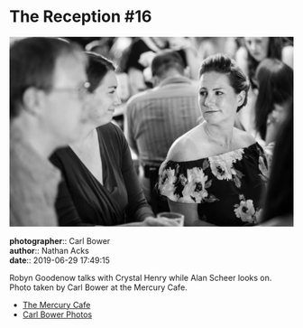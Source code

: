 # The Reception #16

![Robyn Goodenow talks with Crystal Henry](assets/2019-06-29-set-3-the-reception-16.webp)

**photographer**:: Carl Bower  
**author**:: Nathan Acks  
**date**:: 2019-06-29 17:49:15

Robyn Goodenow talks with Crystal Henry while Alan Scheer looks on. Photo taken by Carl Bower at the Mercury Cafe.

* [The Mercury Cafe](http://mercurycafe.com)
* [Carl Bower Photos](https://carlbowerphotos.com)
